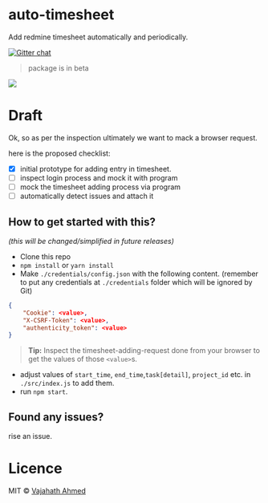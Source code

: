 # auto-timesheet
Add redmine timesheet automatically and periodically.

[![Gitter chat](https://badges.gitter.im/npm-sqlify/gitter.png)](https://gitter.im/auto-timesheet/Lobby?utm_source=share-link&utm_medium=link&utm_campaign=share-link)

> package is in beta

![](https://cdn.dribbble.com/users/92827/screenshots/2652793/lab-icon.png)

# Draft

Ok, so as per the inspection ultimately we want to mack a browser request.

here is the proposed checklist:
- [x] initial prototype for adding entry in timesheet.
- [ ] inspect login process and mock it with program
- [ ] mock the timesheet adding process via program
- [ ] automatically detect issues and attach it

## How to get started with this?
*(this will be changed/simplified in future releases)*

- Clone this repo
- `npm install` or `yarn install`
- Make `./credentials/config.json` with the following content. (remember to put any credentials at `./credentials` folder which will be ignored by Git)
```json
{
    "Cookie": <value>,
    "X-CSRF-Token": <value>,
    "authenticity_token": <value>
}
```
> **Tip:** Inspect the timesheet-adding-request done from your browser to get the values of those `<value>`s.
- adjust values of `start_time`, `end_time`,`task[detail]`, `project_id` etc. in `./src/index.js` to add them.
- run `npm start`.

## Found any issues?
rise an issue.

# Licence
MIT &copy; [Vajahath Ahmed](https://twitter.com/vajahath7)
